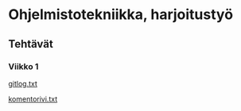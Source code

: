 # Ohjelmistotekniikka, harjoitustyö

## Tehtävät

### Viikko 1
[gitlog.txt](laskarit/viikko1/gitlog.txt)

[komentorivi.txt](laskarit/viikko1/komentorivi.txt)
